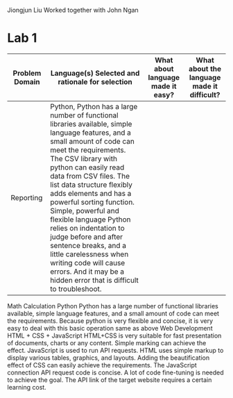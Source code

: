Jiongjun Liu
Worked together with John Ngan

# Lab 1

| Problem Domain |	Language(s) Selected and rationale for selection |	What about language made it easy? |	What about the language made it difficult? |
| --- | --- | --- | --- |
| Reporting |	Python, Python has a large number of functional libraries available, simple language features, and a small amount of code can meet the requirements.	The CSV library with python can easily read data from CSV files. The list data structure flexibly adds elements and has a powerful sorting function. Simple, powerful and flexible language	Python relies on indentation to judge before and after sentence breaks, and a little carelessness when writing code will cause errors. And it may be a hidden error that is difficult to troubleshoot. | 
Math Calculation	Python
Python has a large number of functional libraries available, simple language features, and a small amount of code can meet the requirements.	Because python is very flexible and concise, it is very easy to deal with this basic operation	same as above
Web Development	HTML + CSS + JavaScript
HTML+CSS is very suitable for fast presentation of documents, charts or any content. Simple marking can achieve the effect. JavaScript is used to run API requests.	HTML uses simple markup to display various tables, graphics, and layouts. Adding the beautification effect of CSS can easily achieve the requirements. The JavaScript connection API request code is concise.	A lot of code fine-tuning is needed to achieve the goal. The API link of the target website requires a certain learning cost.
